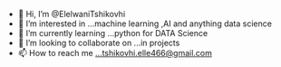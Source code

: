 - 👋 Hi, I’m @ElelwaniTshikovhi
- 👀 I’m interested in ...machine learning ,AI and anything data science
- 🌱 I’m currently learning ...python for DATA Science 
- 💞️ I’m looking to collaborate on ...in projects 
- 📫 How to reach me ...tshikovhi.elle466@gmail.com

<!---
ElelwaniTshikovhi/ElelwaniTshikovhi is a ✨ special ✨ repository because its `README.md` (this file) appears on your GitHub profile.
You can click the Preview link to take a look at your changes.
--->
